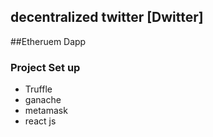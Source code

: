 ## decentralized twitter [Dwitter]

##Etheruem Dapp
 ### Project Set up

 - Truffle
 - ganache
 - metamask
 - react js
